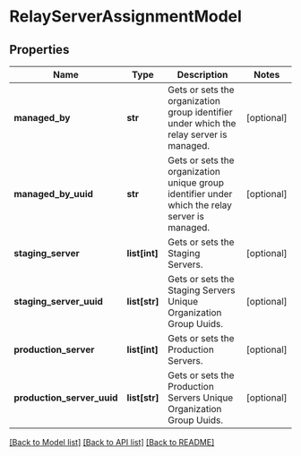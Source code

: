 # RelayServerAssignmentModel

## Properties
Name | Type | Description | Notes
------------ | ------------- | ------------- | -------------
**managed_by** | **str** | Gets or sets the organization group identifier under which the relay server is managed. | [optional] 
**managed_by_uuid** | **str** | Gets or sets the organization unique group identifier under which the relay server is managed. | [optional] 
**staging_server** | **list[int]** | Gets or sets the Staging Servers. | [optional] 
**staging_server_uuid** | **list[str]** | Gets or sets the Staging Servers Unique Organization Group Uuids. | [optional] 
**production_server** | **list[int]** | Gets or sets the Production Servers. | [optional] 
**production_server_uuid** | **list[str]** | Gets or sets the Production Servers Unique Organization Group Uuids. | [optional] 

[[Back to Model list]](../README.md#documentation-for-models) [[Back to API list]](../README.md#documentation-for-api-endpoints) [[Back to README]](../README.md)


